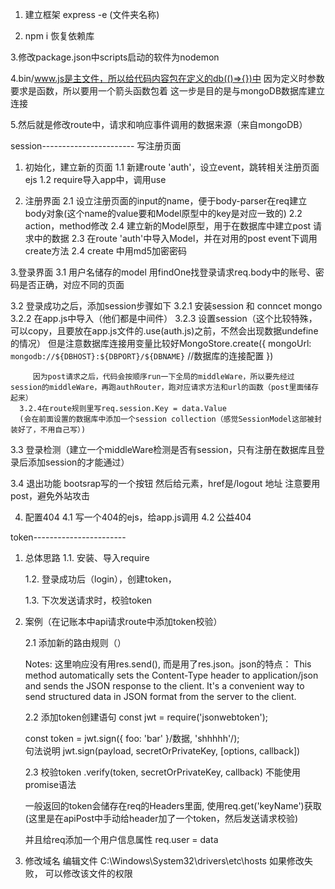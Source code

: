 1. 建立框架
   express -e (文件夹名称)

2. npm i 恢复依赖库
   
3.修改package.json中scripts启动的软件为nodemon

4.bin/www.js是主文件，所以给代码内容包在定义的db(()=>{})中
因为定义时参数要求是函数，所以要用一个箭头函数包着
这一步是目的是与mongoDB数据库建立连接

5.然后就是修改route中，请求和响应事件调用的数据来源（来自mongoDB）


session-----------------------
写注册页面
1. 初始化，建立新的页面
   1.1 新建route 'auth'，设立event，跳转相关注册页面ejs
   1.2 require导入app中，调用use
   

2. 注册界面
   2.1 设立注册页面的input的name，便于body-parser在req建立body对象(这个name的value要和Model原型中的key是对应一致的)
   2.2 action，method修改
   2.4 建立新的Model原型，用于在数据库中建立post 请求中的数据
   2.3 在route 'auth'中导入Model，并在对用的post event下调用create方法
   2.4 create 中用md5加密密码

3.登录界面
   3.1 用户名储存的model 用findOne找登录请求req.body中的账号、密码是否正确，对应不同的页面

   3.2 登录成功之后，添加session步骤如下
      3.2.1 安装session 和 conncet mongo
      3.2.2 在app.js中导入（他们都是中间件）
      3.2.3 设置session（这个比较特殊，可以copy，且要放在app.js文件的.use(auth.js)之前，不然会出现数据undefine的情况）
         但是注意数据库连接用变量比较好MongoStore.create({
         mongoUrl: `mongodb://${DBHOST}:${DBPORT}/${DBNAME}` //数据库的连接配置
         })


         因为post请求之后，代码会按顺序run一下全局的middleWare，所以要先经过session的middleWare，再跑authRouter，跑对应请求方法和url的函数（post里面储存起来）
      3.2.4在route规则里写req.session.Key = data.Value
      (会在前面设置的数据库中添加一个session collection（感觉SessionModel这部被封装好了，不用自己写）)

   3.3 登录检测（建立一个middleWare检测是否有session，只有注册在数据库且登录后添加session的才能通过）

   3.4 退出功能
      bootsrap写的一个按钮
      然后给<a>元素，href是/logout 地址
      注意要用post，避免外站攻击

   4. 配置404
      4.1 写一个404的ejs，给app.js调用
      4.2 公益404
         <script src="//volunteer.cdn-go.cn/404/latest/404.js"></script>


token-----------------------

1. 总体思路
   1.1. 安装、导入require

   1.2. 登录成功后（login），创建token，
      
   1.3. 下次发送请求时，校验token

2. 案例（在记账本中api请求route中添加token校验）

   2.1 添加新的路由规则（）

   Notes: 这里响应没有用res.send(), 
   而是用了res.json。json的特点：
   This method automatically sets the Content-Type header to application/json and sends the JSON response to the client. It's a convenient way to send structured data in JSON format from the server to the client.

   2.2 添加token创建语句
      const jwt = require('jsonwebtoken');

      const token = jwt.sign({ foo: 'bar' }/数据, 'shhhhh'/);  
      句法说明
      jwt.sign(payload, secretOrPrivateKey, [options, callback])

   2.3 校验token
      .verify(token, secretOrPrivateKey, callback)
      不能使用promise语法

      一般返回的token会储存在req的Headers里面, 使用req.get('keyName')获取
      (这里是在apiPost中手动给header加了一个token，然后发送请求校验)

      并且给req添加一个用户信息属性
      req.user = data 

3. 修改域名
   编辑文件 C:\Windows\System32\drivers\etc\hosts
   如果修改失败， 可以修改该文件的权限